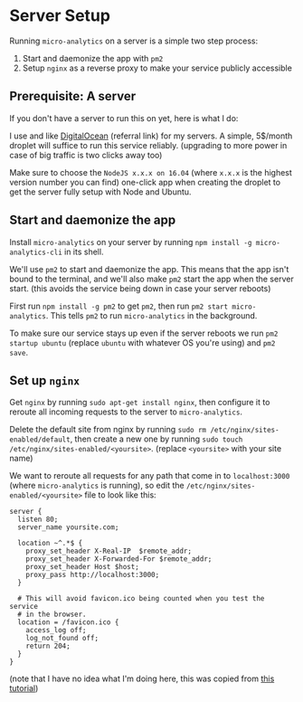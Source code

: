 # Server Setup

Running `micro-analytics` on a server is a simple two step process:

1. Start and daemonize the app with `pm2`
2. Setup `nginx` as a reverse proxy to make your service publicly accessible

## Prerequisite: A server

If you don't have a server to run this on yet, here is what I do:

I use and like [DigitalOcean](https://m.do.co/c/d371ed7f99af) (referral link) for my servers. A simple, 5$/month droplet will suffice to run this service reliably. (upgrading to more power in case of big traffic is two clicks away too)

Make sure to choose the `NodeJS x.x.x on 16.04` (where `x.x.x` is the highest version number you can find) one-click app when creating the droplet to get the server fully setup with Node and Ubuntu.

<a href="#start-and-deamonize-the-app"></a>
## Start and daemonize the app

Install `micro-analytics` on your server by running `npm install -g micro-analytics-cli` in its shell.

We'll use `pm2` to start and daemonize the app. This means that the app isn't bound to the terminal, and we'll also make `pm2` start the app when the server start. (this avoids the service being down in case your server reboots)

First run `npm install -g pm2` to get `pm2`, then run `pm2 start micro-analytics`. This tells `pm2` to run `micro-analytics` in the background.

To make sure our service stays up even if the server reboots we run `pm2 startup ubuntu` (replace `ubuntu` with whatever OS you're using) and `pm2 save`.

## Set up `nginx`

Get `nginx` by running `sudo apt-get install nginx`, then configure it to reroute all incoming requests to the server to `micro-analytics`.

Delete the default site from nginx by running `sudo rm /etc/nginx/sites-enabled/default`, then create a new one by running `sudo touch /etc/nginx/sites-enabled/<yoursite>`. (replace `<yoursite>` with your site name)

We want to reroute all requests for any path that come in to `localhost:3000` (where `micro-analytics` is running), so edit the `/etc/nginx/sites-enabled/<yoursite>` file to look like this:

```nginx
server {
  listen 80;
  server_name yoursite.com;

  location ~^.*$ {
    proxy_set_header X-Real-IP  $remote_addr;
    proxy_set_header X-Forwarded-For $remote_addr;
    proxy_set_header Host $host;
    proxy_pass http://localhost:3000;
  }

  # This will avoid favicon.ico being counted when you test the service
  # in the browser.
  location = /favicon.ico {
    access_log off;
    log_not_found off;
    return 204;
  }
}
```

(note that I have no idea what I'm doing here, this was copied from [this tutorial](https://www.digitalocean.com/community/tutorials/how-to-configure-nginx-as-a-reverse-proxy-for-apache))
